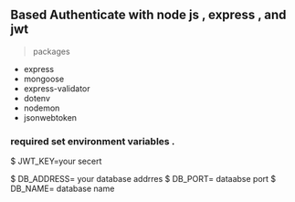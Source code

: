 ## Based Authenticate with node js , express , and jwt 


>packages
- express
- mongoose 
- express-validator 
- dotenv 
- nodemon 
- jsonwebtoken



### required set environment variables . 



$ JWT_KEY=your secert

$ DB_ADDRESS= your database addrres
$ DB_PORT= dataabse port 
$ DB_NAME= database name

